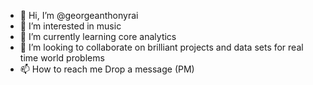 - 👋 Hi, I’m @georgeanthonyrai
- 👀 I’m interested in music 
- 🌱 I’m currently learning core analytics
- 💞️ I’m looking to collaborate on brilliant projects and data sets for real time world problems
- 📫 How to reach me Drop a message (PM)

<!---
georgeanthonyrai/georgeanthonyrai is a ✨ special ✨ repository because its `README.md` (this file) appears on your GitHub profile.
You can click the Preview link to take a look at your changes.
--->
